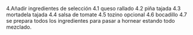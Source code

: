 4.Añadir ingredientes de selección
  4.1 queso rallado
  4.2 piña tajada
  4.3 mortadela tajada
  4.4 salsa de tomate
  4.5 tozino opcional
  4.6 bocadillo
  4.7 se prepara todos los ingredientes para pasar a hornear estando todo mezclado.